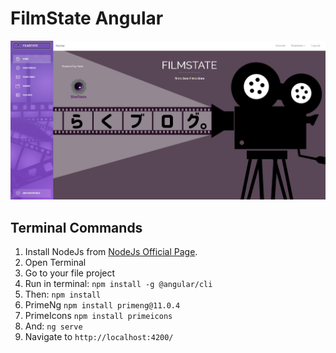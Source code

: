# FilmState Angular


![alt text](src/assets/img/readme-title.jpg)

## Terminal Commands

1. Install NodeJs from [NodeJs Official Page](https://nodejs.org/en).
2. Open Terminal
3. Go to your file project
4. Run in terminal: ```npm install -g @angular/cli```
5. Then: ```npm install```
6. PrimeNg ```npm install primeng@11.0.4```
7. PrimeIcons ```npm install primeicons```
8. And: ```ng serve```
9. Navigate to `http://localhost:4200/`
 

